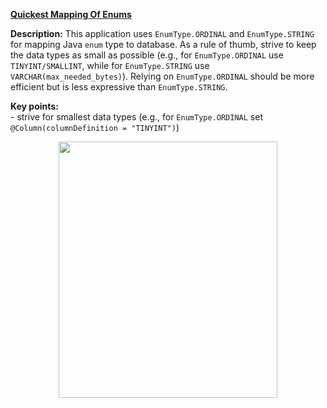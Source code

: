 **[Quickest Mapping Of Enums](https://github.com/AnghelLeonard/Hibernate-SpringBoot/tree/master/HibernateSpringBootEnumStringInt)**
  
**Description:** This application uses `EnumType.ORDINAL` and `EnumType.STRING` for mapping Java `enum` type to database. As a rule of thumb, strive to keep the data types as small as possible (e.g., for `EnumType.ORDINAL` use `TINYINT/SMALLINT`, while for `EnumType.STRING` use `VARCHAR(max_needed_bytes)`). Relying on `EnumType.ORDINAL` should be more efficient but is less expressive than `EnumType.STRING`.

**Key points:**\
     - strive for smallest data types (e.g., for `EnumType.ORDINAL` set `@Column(columnDefinition = "TINYINT")`)
     
<a href="https://leanpub.com/java-persistence-performance-illustrated-guide"><p align="center"><img src="https://github.com/AnghelLeonard/Hibernate-SpringBoot/blob/master/Java%20Persistence%20Performance%20Illustrated%20Guide.jpg" height="410" width="350"/></p></a>
